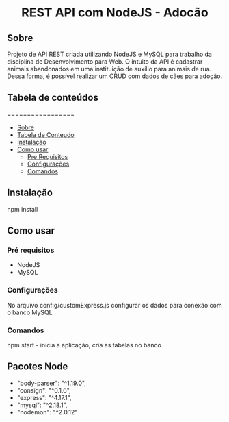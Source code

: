 <h1 align="center">REST API com NodeJS - Adocão</h1>

## Sobre

Projeto de API REST criada utilizando NodeJS e MySQL para trabalho da disciplina de Desenvolvimento para Web.
O intuito da API é cadastrar animais abandonados em uma instituição de auxílio para animais de rua.
Dessa forma, é possível realizar um CRUD com dados de cães para adoção.

## Tabela de conteúdos
=================
<!--ts-->
   * [Sobre](#Sobre)
   * [Tabela de Conteudo](#tabela-de-conteúdos)
   * [Instalação](#instalação)
   * [Como usar](#como-usar)
      * [Pre Requisitos](#pré-requisitos)
      * [Configurações](#configurações)
      * [Comandos](#comandos)
<!--te-->
## Instalação

npm install

## Como usar

### Pré requisitos

- NodeJS
- MySQL

### Configurações

No arquivo config/customExpress.js configurar os dados para conexão com o banco MySQL

### Comandos

npm start - inicia a aplicação, cria as tabelas no banco

## Pacotes Node

- "body-parser": "^1.19.0",
- "consign": "^0.1.6",
- "express": "^4.17.1",
- "mysql": "^2.18.1",
- "nodemon": "^2.0.12"
